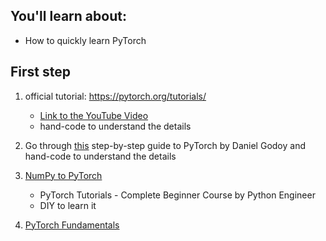 ## You'll learn about:
- How to quickly learn PyTorch

## First step
1. official tutorial: https://pytorch.org/tutorials/
	- [Link to the YouTube Video](https://www.youtube.com/watch?v=TB-G1KqRb5o&t=2394s)
	- hand-code to understand the details 

2. Go through [this](https://towardsdatascience.com/understanding-pytorch-with-an-example-a-step-by-step-tutorial-81fc5f8c4e8e#3a3f) step-by-step guide to PyTorch by Daniel Godoy and hand-code to understand the details 

3. [NumPy to PyTorch](https://www.youtube.com/playlist?list=PLqnslRFeH2UrcDBWF5mfPGpqQDSta6VK4) 
	- PyTorch Tutorials - Complete Beginner Course by Python Engineer
	- DIY to learn it 

4. [PyTorch Fundamentals](https://pytorch.org/tutorials/beginner/basics/intro.html) 
